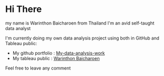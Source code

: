 # Hi There
my name is Warinthon Baicharoen from Thailand
I'm an avid self-taught data analyst

I'm currently doing my own data analysis project using both in GitHub and Tableau public:
* My github portfolio : [My-data-analysis-work](https://github.com/war1n/My-data-analysis-work)
* My tableau public : [Warinthon Baicharoen](https://public.tableau.com/app/profile/warinthon)

Feel free to leave any comment
